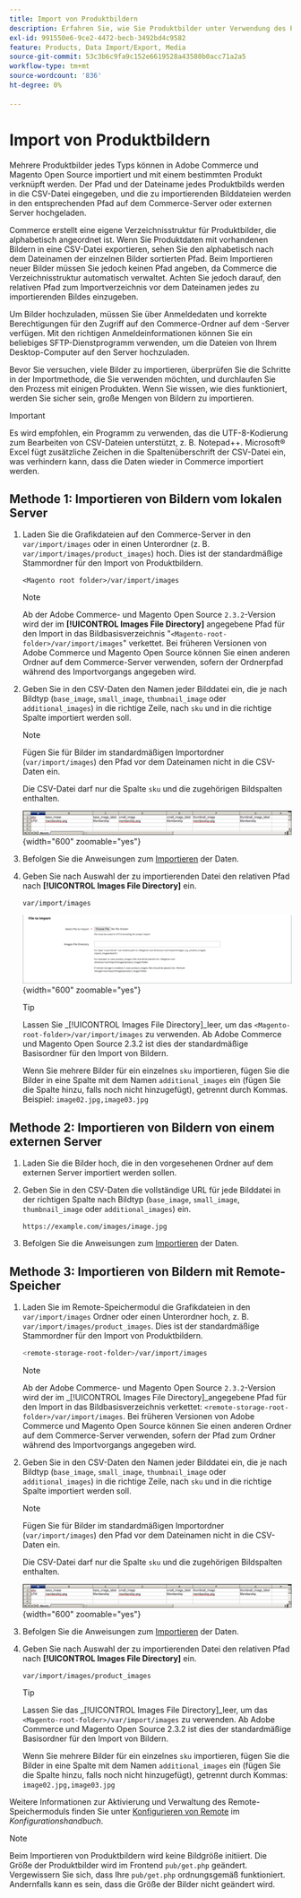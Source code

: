 ```yaml
---
title: Import von Produktbildern
description: Erfahren Sie, wie Sie Produktbilder unter Verwendung des Pfads und Dateinamens der einzelnen Bilder importieren.
exl-id: 991550e6-9ce2-4472-becb-3492bd4c9582
feature: Products, Data Import/Export, Media
source-git-commit: 53c3b6c9fa9c152e6619528a43580b0acc71a2a5
workflow-type: tm+mt
source-wordcount: '836'
ht-degree: 0%

---
```


# Import von Produktbildern

Mehrere Produktbilder jedes Typs können in Adobe Commerce und Magento Open Source importiert und mit einem bestimmten Produkt verknüpft werden. Der Pfad und der Dateiname jedes Produktbilds werden in die CSV-Datei eingegeben, und die zu importierenden Bilddateien werden in den entsprechenden Pfad auf dem Commerce-Server oder externen Server hochgeladen.

Commerce erstellt eine eigene Verzeichnisstruktur für Produktbilder, die alphabetisch angeordnet ist. Wenn Sie Produktdaten mit vorhandenen Bildern in eine CSV-Datei exportieren, sehen Sie den alphabetisch nach dem Dateinamen der einzelnen Bilder sortierten Pfad. Beim Importieren neuer Bilder müssen Sie jedoch keinen Pfad angeben, da Commerce die Verzeichnisstruktur automatisch verwaltet. Achten Sie jedoch darauf, den relativen Pfad zum Importverzeichnis vor dem Dateinamen jedes zu importierenden Bildes einzugeben.

Um Bilder hochzuladen, müssen Sie über Anmeldedaten und korrekte Berechtigungen für den Zugriff auf den Commerce-Ordner auf dem -Server verfügen. Mit den richtigen Anmeldeinformationen können Sie ein beliebiges SFTP-Dienstprogramm verwenden, um die Dateien von Ihrem Desktop-Computer auf den Server hochzuladen.

Bevor Sie versuchen, viele Bilder zu importieren, überprüfen Sie die Schritte in der Importmethode, die Sie verwenden möchten, und durchlaufen Sie den Prozess mit einigen Produkten. Wenn Sie wissen, wie dies funktioniert, werden Sie sicher sein, große Mengen von Bildern zu importieren.

>[!IMPORTANT]
>
>Es wird empfohlen, ein Programm zu verwenden, das die UTF-8-Kodierung zum Bearbeiten von CSV-Dateien unterstützt, z. B. Notepad++. Microsoft® Excel fügt zusätzliche Zeichen in die Spaltenüberschrift der CSV-Datei ein, was verhindern kann, dass die Daten wieder in Commerce importiert werden.

## Methode 1: Importieren von Bildern vom lokalen Server

1. Laden Sie die Grafikdateien auf den Commerce-Server in den `var/import/images` oder in einen Unterordner (z. B. `var/import/images/product_images`) hoch. Dies ist der standardmäßige Stammordner für den Import von Produktbildern.

   ```
   <Magento root folder>/var/import/images
   ```

   >[!NOTE]
   >
   >Ab der Adobe Commerce- und Magento Open Source `2.3.2`-Version wird der im **[!UICONTROL Images File Directory]** angegebene Pfad für den Import in das Bildbasisverzeichnis &quot;`<Magento-root-folder>/var/import/images`&quot; verkettet. Bei früheren Versionen von Adobe Commerce und Magento Open Source können Sie einen anderen Ordner auf dem Commerce-Server verwenden, sofern der Ordnerpfad während des Importvorgangs angegeben wird.

1. Geben Sie in den CSV-Daten den Namen jeder Bilddatei ein, die je nach Bildtyp (`base_image`, `small_image`, `thumbnail_image` oder `additional_images`) in die richtige Zeile, nach `sku` und in die richtige Spalte importiert werden soll.

   >[!NOTE]
   >
   >Fügen Sie für Bilder im standardmäßigen Importordner (`var/import/images`) den Pfad vor dem Dateinamen nicht in die CSV-Daten ein.

   Die CSV-Datei darf nur die Spalte `sku` und die zugehörigen Bildspalten enthalten.

   ![Beispiel - CSV-Bilddatenimport](./assets/data-import-csv-image-files-default-local.png){width="600" zoomable="yes"}

1. Befolgen Sie die Anweisungen zum [Importieren](data-import.md) der Daten.

1. Geben Sie nach Auswahl der zu importierenden Datei den relativen Pfad nach **[!UICONTROL Images File Directory]** ein.

   ```
   var/import/images
   ```

   ![Dateiverzeichnis der Datenimportbilder](./assets/data-import-file-to-import.png){width="600" zoomable="yes"}

   >[!TIP]
   >
   >Lassen Sie _[!UICONTROL Images File Directory]_leer, um das `<Magento-root-folder>/var/import/images` zu verwenden. Ab Adobe Commerce und Magento Open Source 2.3.2 ist dies der standardmäßige Basisordner für den Import von Bildern.

   Wenn Sie mehrere Bilder für ein einzelnes `sku` importieren, fügen Sie die Bilder in eine Spalte mit dem Namen `additional_images` ein (fügen Sie die Spalte hinzu, falls noch nicht hinzugefügt), getrennt durch Kommas. Beispiel: `image02.jpg,image03.jpg`

## Methode 2: Importieren von Bildern von einem externen Server

1. Laden Sie die Bilder hoch, die in den vorgesehenen Ordner auf dem externen Server importiert werden sollen.

1. Geben Sie in den CSV-Daten die vollständige URL für jede Bilddatei in der richtigen Spalte nach Bildtyp (`base_image`, `small_image`, `thumbnail_image` oder `additional_images`) ein.

   ```
   https://example.com/images/image.jpg
   ```

1. Befolgen Sie die Anweisungen zum [Importieren](data-import.md) der Daten.

## Methode 3: Importieren von Bildern mit Remote-Speicher

1. Laden Sie im Remote-Speichermodul die Grafikdateien in den `var/import/images` Ordner oder einen Unterordner hoch, z. B. `var/import/images/product_images`. Dies ist der standardmäßige Stammordner für den Import von Produktbildern.

   ```bash
   <remote-storage-root-folder>/var/import/images
   ```

   >[!NOTE]
   >
   >Ab der Adobe Commerce- und Magento Open Source `2.3.2`-Version wird der im _[!UICONTROL Images File Directory]_angegebene Pfad für den Import in das Bildbasisverzeichnis verkettet: `<remote-storage-root-folder>/var/import/images`. Bei früheren Versionen von Adobe Commerce und Magento Open Source können Sie einen anderen Ordner auf dem Commerce-Server verwenden, sofern der Pfad zum Ordner während des Importvorgangs angegeben wird.

1. Geben Sie in den CSV-Daten den Namen jeder Bilddatei ein, die je nach Bildtyp (`base_image`, `small_image`, `thumbnail_image` oder `additional_images`) in die richtige Zeile, nach `sku` und in die richtige Spalte importiert werden soll.

   >[!NOTE]
   >
   >Fügen Sie für Bilder im standardmäßigen Importordner (`var/import/images`) den Pfad vor dem Dateinamen nicht in die CSV-Daten ein.

   Die CSV-Datei darf nur die Spalte `sku` und die zugehörigen Bildspalten enthalten.

   ![Beispiel - CSV-Bilddatenimport](./assets/data-import-csv-image-files-default-local.png){width="600" zoomable="yes"}

1. Befolgen Sie die Anweisungen zum [Importieren](data-import.md) der Daten.

1. Geben Sie nach Auswahl der zu importierenden Datei den relativen Pfad nach **[!UICONTROL Images File Directory]** ein.

   ```
   var/import/images/product_images
   ```

   >[!TIP]
   >
   >Lassen Sie das _[!UICONTROL Images File Directory]_leer, um das `<Magento-root-folder>/var/import/images` zu verwenden. Ab Adobe Commerce und Magento Open Source 2.3.2 ist dies der standardmäßige Basisordner für den Import von Bildern.

   Wenn Sie mehrere Bilder für ein einzelnes `sku` importieren, fügen Sie die Bilder in eine Spalte mit dem Namen `additional_images` ein (fügen Sie die Spalte hinzu, falls noch nicht hinzugefügt), getrennt durch Kommas: `image02.jpg,image03.jpg`

Weitere Informationen zur Aktivierung und Verwaltung des Remote-Speichermoduls finden Sie unter [Konfigurieren von Remote](https://experienceleague.adobe.com/docs/commerce-operations/configuration-guide/storage/remote-storage/remote-storage.html) im _Konfigurationshandbuch_.

>[!NOTE]
>
>Beim Importieren von Produktbildern wird keine Bildgröße initiiert. Die Größe der Produktbilder wird im Frontend `pub/get.php` geändert. Vergewissern Sie sich, dass Ihre `pub/get.php` ordnungsgemäß funktioniert. Andernfalls kann es sein, dass die Größe der Bilder nicht geändert wird.
